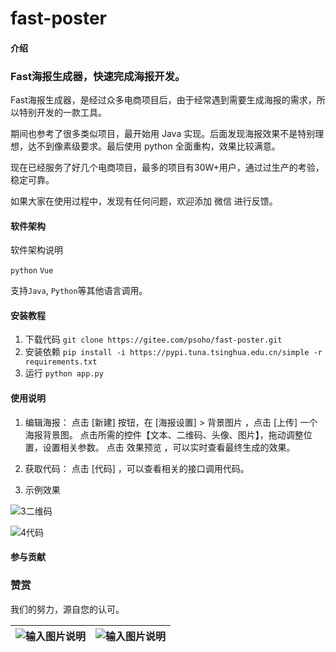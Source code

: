 # fast-poster

#### 介绍

### Fast海报生成器，快速完成海报开发。

Fast海报生成器，是经过众多电商项⽬后，由于经常遇到需要⽣成海报的需求，所以特别开发的⼀款⼯具。

期间也参考了很多类似项⽬，最开始⽤ Java 实现。后⾯发现海报效果不是特别理想，达不到像素级要求。最后使⽤ python 全⾯重构，效果⽐较满意。

现在已经服务了好⼏个电商项⽬，最多的项⽬有30W+⽤户，通过过⽣产的考验，稳定可靠。

如果⼤家在使⽤过程中，发现有任何问题，欢迎添加 微信 进⾏反馈。


#### 软件架构
软件架构说明

`python` `Vue`

支持`Java`, `Python`等其他语言调用。


#### 安装教程

1.  下载代码 `git clone https://gitee.com/psoho/fast-poster.git`
2.  安装依赖 `pip install -i https://pypi.tuna.tsinghua.edu.cn/simple -r requirements.txt`
3.  运行 `python app.py`

#### 使用说明

1.  编辑海报：
点击 [新建] 按钮，在 [海报设置] > 背景图⽚ ，点击 [上传] ⼀个海报背景图。
点击所需的控件【⽂本、⼆维码、头像、图⽚】，拖动调整位置，设置相关参数。
点击 效果预览 ，可以实时查看最终⽣成的效果。

2.  获取代码：
点击 [代码] ，可以查看相关的接⼝调⽤代码。

3.  示例效果


![3二维码](https://images.gitee.com/uploads/images/2021/0325/110627_83c0b1c8_301987.png "屏幕截图.png")

![4代码](https://images.gitee.com/uploads/images/2021/0325/110853_6760b87a_301987.png "屏幕截图.png")

#### 参与贡献


### 赞赏

我们的努力，源自您的认可。

| ![输入图片说明](https://images.gitee.com/uploads/images/2021/0325/111520_dc1e74c4_301987.png "屏幕截图.png") | ![输入图片说明](https://images.gitee.com/uploads/images/2021/0325/112315_67b20867_301987.png "屏幕截图.png") |
|---|---|




